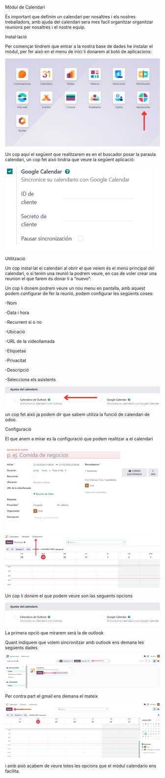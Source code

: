 Mòdul de Calendari







És important que definim un calendari per nosaltres i els nostres treballadors, amb ajuda del calendari sera mes facil organitzar organitzar reunions per nosaltres i el nostre equip.



Instal·lació

Per començar tindrem que entrar a la nostra base de dades he instalar el mòdul, per fer això en el menu de inici li donarem al botó de aplicacions:


![imagen_7.png](/imagen_7.png) 

Un cop aquí el següent que realitzarem es en el buscador posar la paraula calendari, un cop fet això tindria que veure la següent aplicació:

![imagen_6.png](/imagen_6.png)

Utilització 

Un cop instal·lat el calendari al obrir el que veiem és el menú principal del calendari, o si tenim una reunió la podrem veure, en cas de voler crear una reunion el que farem és donar li a “nuevo”:





Un cop li donem podrem veure un nou menu en pantalla, amb aquest podem configurar de fer la reunió, podem configurar les següents coses:

-Nom

-Data i hora

-Recurrent si o no

-Ubicació 

-URL de la videollamada

-Etiquetas

-Privacitat

-Descripció

-Selecciona els asistents

![imagen_4.png](/imagen_4.png)

un cop fet això ja podem dir que sabem utiliza la funció de calendari de odoo.



Configuració

El que anem a mirar es la configuració que podem realitzar a el calendari


![imagen_5.png](/imagen_5.png)
![imagen_2.png](/imagen_2.png)


Un cop li donem el que podem veure son las seguents opcions


![imagen_1.png](/imagen_1.png)


La primera opció que mirarem será la de outlook



Quant indiquem que volem sincronitzar amb outlook ens demana les següents dades

![imagen_8.png](/imagen_8.png)


Per contra part el gmail ens demana el mateix

![imagen_9.png](/imagen_9.png)

i amb això acabem de veure totes les opcions que el mòdul calendario ens facilita.



























